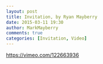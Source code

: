 ```yaml
---
layout: post
title: Invitation, by Ryan Mayberry
date: 2015-03-11 19:30
author: MarkMayberry
comments: true
categories: [Invitation, Video]
---
```

https://vimeo.com/122663936
